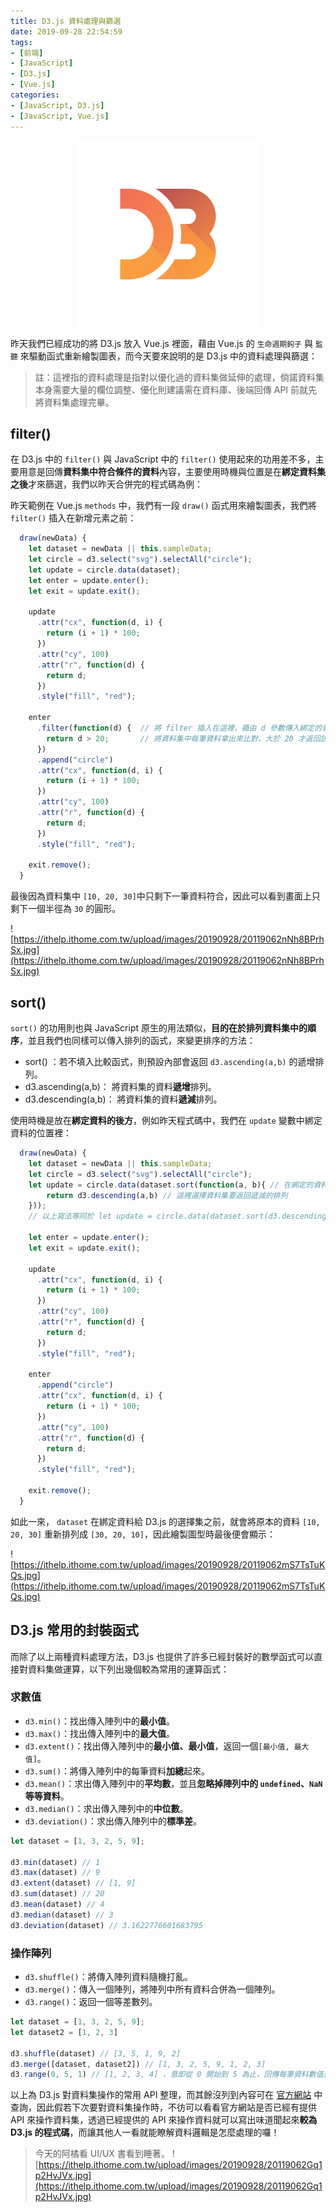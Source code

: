 ```yaml
---
title: D3.js 資料處理與篩選
date: 2019-09-28 22:54:59
tags:
- [前端]
- [JavaScript]
- [D3.js]
- [Vue.js]
categories: 
- [JavaScript, D3.js]
- [JavaScript, Vue.js]
---
```


<div style="display:flex;justify-content:center;">
  <img style="object-fit:cover;" src='/images/d3js/d3.png' width='300px' height='300px' />
</div>

昨天我們已經成功的將 D3.js 放入 Vue.js 裡面，藉由 Vue.js 的 `生命週期鉤子` 與 `監聽` 來驅動函式重新繪製圖表，而今天要來說明的是 D3.js 中的資料處理與篩選：

> 註：這裡指的資料處理是指對以優化過的資料集做延伸的處理，倘諾資料集本身需要大量的欄位調整、優化則建議需在資料庫、後端回傳 API 前就先將資料集處理完畢。

## filter()
在 D3.js 中的 `filter()` 與 JavaScript 中的 `filter()` 使用起來的功用差不多，主要用意是回傳**資料集中符合條件的資料**內容，主要使用時機與位置是在**綁定資料集之後**才來篩選，我們以昨天合併完的程式碼為例：

昨天範例在 Vue.js `methods` 中，我們有一段 `draw()` 函式用來繪製圖表，我們將 `filter()` 插入在新增元素之前：
```javascript
  draw(newData) {
    let dataset = newData || this.sampleData;
    let circle = d3.select("svg").selectAll("circle");
    let update = circle.data(dataset);
    let enter = update.enter();
    let exit = update.exit();

    update
      .attr("cx", function(d, i) {
        return (i + 1) * 100;
      })
      .attr("cy", 100)
      .attr("r", function(d) {
        return d;
      })
      .style("fill", "red");

    enter
      .filter(function(d) {  // 將 filter 插入在這裡，藉由 d 參數傳入綁定的資料集
        return d > 20;       // 將資料集中每筆資料拿出來比對，大於 20 才返回該筆資料
      })
      .append("circle")
      .attr("cx", function(d, i) {
        return (i + 1) * 100;
      })
      .attr("cy", 100)
      .attr("r", function(d) {
        return d;
      })
      .style("fill", "red");

    exit.remove();
  }
```

最後因為資料集中 `[10, 20, 30]`中只剩下一筆資料符合，因此可以看到畫面上只剩下一個半徑為 `30` 的圓形。

![https://ithelp.ithome.com.tw/upload/images/20190928/20119062nNh8BPrhSx.jpg](https://ithelp.ithome.com.tw/upload/images/20190928/20119062nNh8BPrhSx.jpg)

## sort()

`sort()` 的功用則也與 JavaScript 原生的用法類似，**目的在於排列資料集中的順序**，並且我們也同樣可以傳入排列的函式，來變更排序的方法：

- sort() ：若不填入比較函式，則預設內部會返回 `d3.ascending(a,b)` 的遞增排列。
- d3.ascending(a,b)： 將資料集的資料**遞增**排列。
- d3.descending(a,b)： 將資料集的資料**遞減**排列。

使用時機是放在**綁定資料的後方**，例如昨天程式碼中，我們在 `update` 變數中綁定資料的位置裡：
```javascript
  draw(newData) {
    let dataset = newData || this.sampleData;
    let circle = d3.select("svg").selectAll("circle");
    let update = circle.data(dataset.sort(function(a, b){ // 在綁定的資料集上做好排序
        return d3.descending(a,b) // 這裡選擇資料集要返回遞減的排列
    }));
    // 以上寫法等同於 let update = circle.data(dataset.sort(d3.descending));
    
    let enter = update.enter();
    let exit = update.exit();

    update
      .attr("cx", function(d, i) {
        return (i + 1) * 100;
      })
      .attr("cy", 100)
      .attr("r", function(d) {
        return d;
      })
      .style("fill", "red");

    enter
      .append("circle")
      .attr("cx", function(d, i) {
        return (i + 1) * 100;
      })
      .attr("cy", 100)
      .attr("r", function(d) {
        return d;
      })
      .style("fill", "red");

    exit.remove();
  }
```

如此一來， `dataset` 在綁定資料給 D3.js 的選擇集之前，就會將原本的資料 `[10, 20, 30]` 重新排列成 `[30, 20, 10]`，因此繪製圖型時最後便會顯示：

![https://ithelp.ithome.com.tw/upload/images/20190928/20119062mS7TsTuKQs.jpg](https://ithelp.ithome.com.tw/upload/images/20190928/20119062mS7TsTuKQs.jpg)

## D3.js 常用的封裝函式

而除了以上兩種資料處理方法，D3.js 也提供了許多已經封裝好的數學函式可以直接對資料集做運算，以下列出幾個較為常用的運算函式：

### 求數值
- `d3.min()`：找出傳入陣列中的**最小值**。
- `d3.max()`：找出傳入陣列中的**最大值**。
- `d3.extent()`：找出傳入陣列中的**最小值、最小值**，返回一個`[最小值, 最大值]`。
- `d3.sum()`：將傳入陣列中的每筆資料**加總**起來。
- `d3.mean()`：求出傳入陣列中的**平均數**，並且**忽略掉陣列中的 `undefined`、`NaN` 等等資料**。
- `d3.median()`：求出傳入陣列中的**中位數**。
- `d3.deviation()`：求出傳入陣列中的**標準差**。

```javascript
let dataset = [1, 3, 2, 5, 9];

d3.min(dataset) // 1
d3.max(dataset) // 9
d3.extent(dataset) // [1, 9]
d3.sum(dataset) // 20
d3.mean(dataset) // 4
d3.median(dataset) // 3
d3.deviation(dataset) // 3.1622776601683795
```

### 操作陣列

- `d3.shuffle()`：將傳入陣列資料隨機打亂。
- `d3.merge()`：傳入一個陣列，將陣列中所有資料合併為一個陣列。
- `d3.range()`：返回一個等差數列。

```javascript
let dataset = [1, 3, 2, 5, 9];
let dataset2 = [1, 2, 3]

d3.shuffle(dataset) // [3, 5, 1, 9, 2]
d3.merge([dataset, dataset2]) // [1, 3, 2, 5, 9, 1, 2, 3]
d3.range(0, 5, 1) // [1, 2, 3, 4] ，意即從 0 開始到 5 為止，回傳每筆資料數值差為 1 的陣列（不包含 5） 
```

以上為 D3.js 對資料集操作的常用 API 整理，而其餘沒列到內容可在 [官方網站](https://github.com/d3/d3/blob/master/API.md) 中查詢，因此假若下次要對資料集操作時，不彷可以看看官方網站是否已經有提供 API 來操作資料集，透過已經提供的 API 來操作資料就可以寫出味道聞起來**較為 D3.js 的程式碼**，而讓其他人一看就能瞭解資料邏輯是怎麼處理的囉！

> 今天的阿橘看 UI/UX 書看到睡著。
> ![https://ithelp.ithome.com.tw/upload/images/20190928/20119062Gq1p2HvJVx.jpg](https://ithelp.ithome.com.tw/upload/images/20190928/20119062Gq1p2HvJVx.jpg)